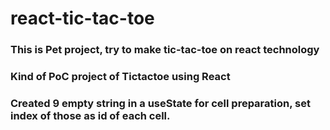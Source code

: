 # react-tic-tac-toe
### This is Pet project, try to make tic-tac-toe on react technology
### Kind of PoC project of Tictactoe using React

### Created 9 empty string in a useState for cell preparation, set index of those as id of each cell.


